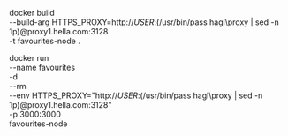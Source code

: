 docker build \
    --build-arg HTTPS_PROXY=http://$USER:$(/usr/bin/pass hagl\proxy | sed -n 1p)@proxy1.hella.com:3128 \
    -t favourites-node .

docker run \
    --name favourites \
    -d \
    --rm \
    --env HTTPS_PROXY="http://$USER:$(/usr/bin/pass hagl\proxy | sed -n 1p)@proxy1.hella.com:3128" \
    -p 3000:3000  \
    favourites-node
